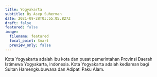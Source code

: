 ```yaml
---
title: Yogyakarta
subtitle: By Asep Suherman
date: 2021-09-28T03:55:05.827Z
draft: false
featured: false
image:
  filename: featured
  focal_point: Smart
  preview_only: false
---
```

Kota Yogyakarta adalah ibu kota dan pusat pemerintahan Provinsi Daerah Istimewa Yogyakarta, Indonesia. Kota Yogyakarta adalah kediaman bagi Sultan Hamengkubuwana dan Adipati Paku Alam.